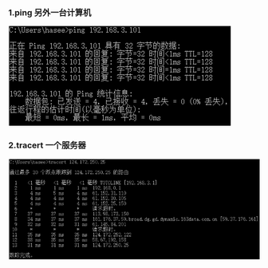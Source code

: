 ### 1.ping 另外一台计算机
![ping](https://github.com/wyl99/1/blob/master/1.PNG)

### 2.tracert 一个服务器
![tracert](https://github.com/wyl99/1/blob/master/2.PNG)
